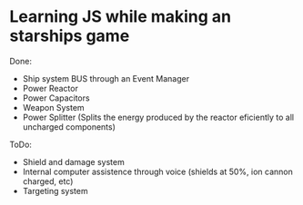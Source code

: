 Learning JS while making an starships game
==========================================

Done:
 - Ship system BUS through an Event Manager
 - Power Reactor
 - Power Capacitors
 - Weapon System
 - Power Splitter (Splits the energy produced by the reactor eficiently to all uncharged components)
 
ToDo:
 - Shield and damage system
 - Internal computer assistence through voice (shields at 50%, ion cannon charged, etc)
 - Targeting system
